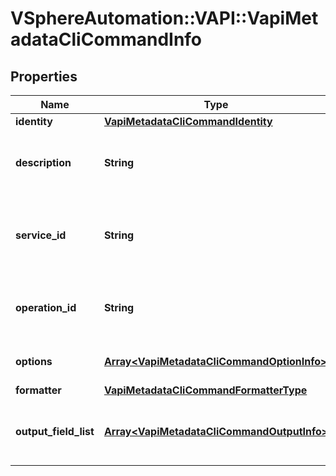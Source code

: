 # VSphereAutomation::VAPI::VapiMetadataCliCommandInfo

## Properties
Name | Type | Description | Notes
------------ | ------------- | ------------- | -------------
**identity** | [**VapiMetadataCliCommandIdentity**](VapiMetadataCliCommandIdentity.md) |  | [optional] 
**description** | **String** | The text description displayed to the user in help output. | [optional] 
**service_id** | **String** | The service identifier that contains the operations for this CLI command. | [optional] 
**operation_id** | **String** | The operation identifier corresponding to this CLI command. | [optional] 
**options** | [**Array&lt;VapiMetadataCliCommandOptionInfo&gt;**](VapiMetadataCliCommandOptionInfo.md) | The input for this command. | [optional] 
**formatter** | [**VapiMetadataCliCommandFormatterType**](VapiMetadataCliCommandFormatterType.md) |  | [optional] 
**output_field_list** | [**Array&lt;VapiMetadataCliCommandOutputInfo&gt;**](VapiMetadataCliCommandOutputInfo.md) | List of output structure name and output field info. | [optional] 


